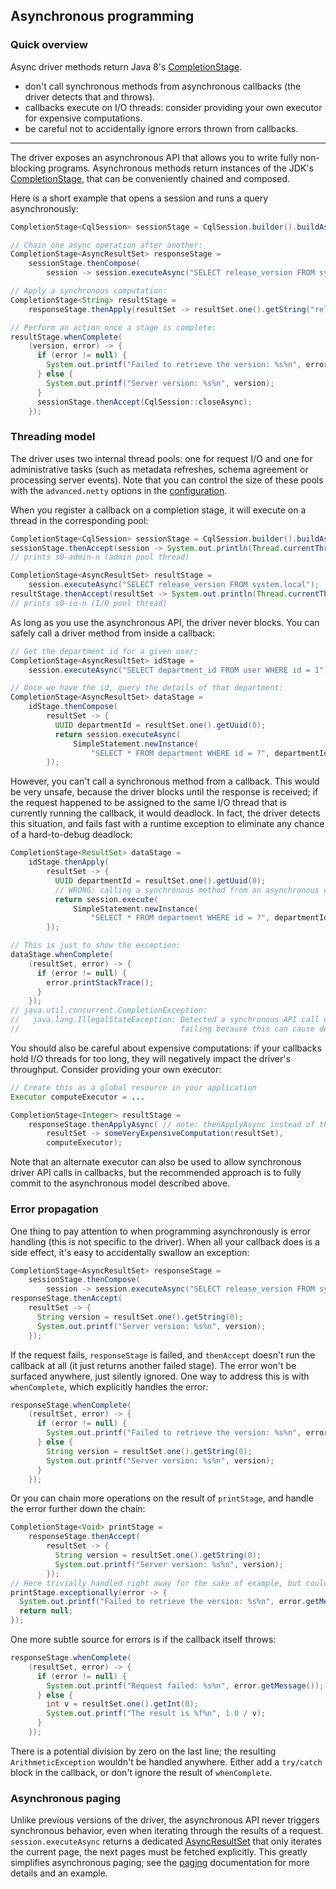 <!--
Licensed to the Apache Software Foundation (ASF) under one
or more contributor license agreements.  See the NOTICE file
distributed with this work for additional information
regarding copyright ownership.  The ASF licenses this file
to you under the Apache License, Version 2.0 (the
"License"); you may not use this file except in compliance
with the License.  You may obtain a copy of the License at

  http://www.apache.org/licenses/LICENSE-2.0

Unless required by applicable law or agreed to in writing,
software distributed under the License is distributed on an
"AS IS" BASIS, WITHOUT WARRANTIES OR CONDITIONS OF ANY
KIND, either express or implied.  See the License for the
specific language governing permissions and limitations
under the License.
-->

## Asynchronous programming

### Quick overview

Async driver methods return Java 8's [CompletionStage].

* don't call synchronous methods from asynchronous callbacks (the driver detects that and throws).
* callbacks execute on I/O threads: consider providing your own executor for expensive computations.
* be careful not to accidentally ignore errors thrown from callbacks.

-----

The driver exposes an asynchronous API that allows you to write fully non-blocking programs.
Asynchronous methods return instances of the JDK's [CompletionStage], that can be conveniently
chained and composed.

Here is a short example that opens a session and runs a query asynchronously:

```java
CompletionStage<CqlSession> sessionStage = CqlSession.builder().buildAsync();

// Chain one async operation after another:
CompletionStage<AsyncResultSet> responseStage =
    sessionStage.thenCompose(
        session -> session.executeAsync("SELECT release_version FROM system.local"));

// Apply a synchronous computation:
CompletionStage<String> resultStage =
    responseStage.thenApply(resultSet -> resultSet.one().getString("release_version"));

// Perform an action once a stage is complete:
resultStage.whenComplete(
    (version, error) -> {
      if (error != null) {
        System.out.printf("Failed to retrieve the version: %s%n", error.getMessage());
      } else {
        System.out.printf("Server version: %s%n", version);
      }
      sessionStage.thenAccept(CqlSession::closeAsync);
    });
```

### Threading model

The driver uses two internal thread pools: one for request I/O and one for administrative tasks
(such as metadata refreshes, schema agreement or processing server events). Note that you can
control the size of these pools with the `advanced.netty` options in the
[configuration](../configuration).

When you register a callback on a completion stage, it will execute on a thread in the corresponding
pool:

```java
CompletionStage<CqlSession> sessionStage = CqlSession.builder().buildAsync();
sessionStage.thenAccept(session -> System.out.println(Thread.currentThread().getName()));
// prints s0-admin-n (admin pool thread)

CompletionStage<AsyncResultSet> resultStage =
    session.executeAsync("SELECT release_version FROM system.local");
resultStage.thenAccept(resultSet -> System.out.println(Thread.currentThread().getName()));
// prints s0-io-n (I/O pool thread)
```

As long as you use the asynchronous API, the driver never blocks. You can safely call a driver
method from inside a callback:

```java
// Get the department id for a given user:
CompletionStage<AsyncResultSet> idStage =
    session.executeAsync("SELECT department_id FROM user WHERE id = 1");

// Once we have the id, query the details of that department:
CompletionStage<AsyncResultSet> dataStage =
    idStage.thenCompose(
        resultSet -> {
          UUID departmentId = resultSet.one().getUuid(0);
          return session.executeAsync(
              SimpleStatement.newInstance(
                  "SELECT * FROM department WHERE id = ?", departmentId));
        });
```

However, you can't call a synchronous method from a callback. This would be very unsafe, because the
driver blocks until the response is received; if the request happened to be assigned to the same
I/O thread that is currently running the callback, it would deadlock. In fact, the driver detects
this situation, and fails fast with a runtime exception to eliminate any chance of a hard-to-debug
deadlock:  

```java
CompletionStage<ResultSet> dataStage =
    idStage.thenApply(
        resultSet -> {
          UUID departmentId = resultSet.one().getUuid(0);
          // WRONG: calling a synchronous method from an asynchronous callback. DON'T DO THIS!
          return session.execute(
              SimpleStatement.newInstance(
                  "SELECT * FROM department WHERE id = ?", departmentId));
        });

// This is just to show the exception:
dataStage.whenComplete(
    (resultSet, error) -> {
      if (error != null) {
        error.printStackTrace();
      }
    });
// java.util.concurrent.CompletionException:
//   java.lang.IllegalStateException: Detected a synchronous API call on a driver thread,
//                                    failing because this can cause deadlocks.
```

You should also be careful about expensive computations: if your callbacks hold I/O threads for too
long, they will negatively impact the driver's throughput. Consider providing your own executor:

```java
// Create this as a global resource in your application
Executor computeExecutor = ...

CompletionStage<Integer> resultStage =
    responseStage.thenApplyAsync( // note: thenApplyAsync instead of thenApply
        resultSet -> someVeryExpensiveComputation(resultSet),
        computeExecutor);
```

Note that an alternate executor can also be used to allow synchronous driver API calls in callbacks,
but the recommended approach is to fully commit to the asynchronous model described above. 

### Error propagation

One thing to pay attention to when programming asynchronously is error handling (this is not
specific to the driver). When all your callback does is a side effect, it's easy to accidentally
swallow an exception: 

```java
CompletionStage<AsyncResultSet> responseStage =
    sessionStage.thenCompose(
        session -> session.executeAsync("SELECT release_version FROM system.local"));
responseStage.thenAccept(
    resultSet -> {
      String version = resultSet.one().getString(0);
      System.out.printf("Server version: %s%n", version);
    });
```

If the request fails, `responseStage` is failed, and `thenAccept` doesn't run the callback at all
(it just returns another failed stage). The error won't be surfaced anywhere, just silently ignored.
One way to address this is with `whenComplete`, which explicitly handles the error:

```java
responseStage.whenComplete(
    (resultSet, error) -> {
      if (error != null) {
        System.out.printf("Failed to retrieve the version: %s%n", error.getMessage());
      } else {
        String version = resultSet.one().getString(0);
        System.out.printf("Server version: %s%n", version);
      }
    });
```

Or you can chain more operations on the result of `printStage`, and handle the error further down
the chain:

```java
CompletionStage<Void> printStage =
    responseStage.thenAccept(
        resultSet -> {
          String version = resultSet.one().getString(0);
          System.out.printf("Server version: %s%n", version);
        });
// Here trivially handled right away for the sake of example, but could be after more operations:
printStage.exceptionally(error -> {
  System.out.printf("Failed to retrieve the version: %s%n", error.getMessage());
  return null;
});
```

One more subtle source for errors is if the callback itself throws:

```java
responseStage.whenComplete(
    (resultSet, error) -> {
      if (error != null) {
        System.out.printf("Request failed: %s%n", error.getMessage());
      } else {
        int v = resultSet.one().getInt(0);
        System.out.printf("The result is %f%n", 1.0 / v);
      }
    });
```

There is a potential division by zero on the last line; the resulting `ArithmeticException` wouldn't
be handled anywhere. Either add a `try/catch` block in the callback, or don't ignore the result of
`whenComplete`.

### Asynchronous paging

Unlike previous versions of the driver, the asynchronous API never triggers synchronous behavior,
even when iterating through the results of a request. `session.executeAsync` returns a dedicated
[AsyncResultSet] that only iterates the current page, the next pages must be fetched explicitly.
This greatly simplifies asynchronous paging; see the [paging](../paging/#asynchronous-paging)
documentation for more details and an example. 

[CompletionStage]: https://docs.oracle.com/javase/8/docs/api/java/util/concurrent/CompletionStage.html

[AsyncResultSet]: https://docs.datastax.com/en/drivers/java/4.4/com/datastax/oss/driver/api/core/cql/AsyncResultSet.html
